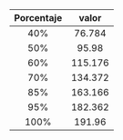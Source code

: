 
| Porcentaje  | valor |
| :---: | :---: |
| 40% | 76.784  |
| 50% | 95.98 |
| 60% | 115.176 |
| 70% | 134.372 |
| 85% | 163.166 |
| 95% | 182.362 |
| 100%  | 191.96  |